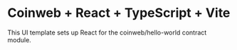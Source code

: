 # Coinweb + React + TypeScript + Vite

This UI template sets up React for the coinweb/hello-world contract module.
